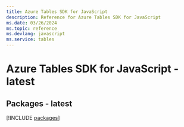 ```yaml
---
title: Azure Tables SDK for JavaScript
description: Reference for Azure Tables SDK for JavaScript
ms.date: 03/26/2024
ms.topic: reference
ms.devlang: javascript
ms.service: tables
---
```

# Azure Tables SDK for JavaScript - latest
## Packages - latest
[!INCLUDE [packages](tables-index.md)]